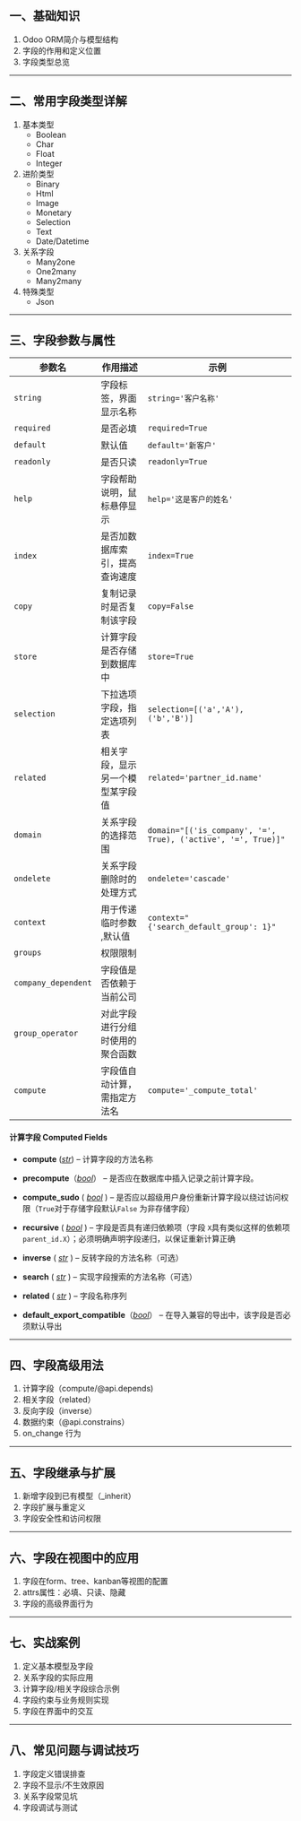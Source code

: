 ## 一、基础知识

1. Odoo ORM简介与模型结构
2. 字段的作用和定义位置
3. 字段类型总览

---

## 二、常用字段类型详解

1. 基本类型
	- Boolean
	- Char
	- Float
	- Integer
2. 进阶类型
    - Binary
    - Html
    - Image
    - Monetary
    - Selection
    - Text
    - Date/Datetime
3. 关系字段
    - Many2one
    - One2many
    - Many2many
4. 特殊类型
    - Json

---

## 三、字段参数与属性

| 参数名                 | 作用描述             | 示例                                                            |
| ------------------- | ---------------- | ------------------------------------------------------------- |
| `string`            | 字段标签，界面显示名称      | `string='客户名称'`                                               |
| `required`          | 是否必填             | `required=True`                                               |
| `default`           | 默认值              | `default='新客户'`                                               |
| `readonly`          | 是否只读             | `readonly=True`                                               |
| `help`              | 字段帮助说明，鼠标悬停显示    | `help='这是客户的姓名'`                                              |
| `index`             | 是否加数据库索引，提高查询速度  | `index=True`                                                  |
| `copy`              | 复制记录时是否复制该字段     | `copy=False`                                                  |
| `store`             | 计算字段是否存储到数据库中    | `store=True`                                                  |
| `selection`         | 下拉选项字段，指定选项列表    | `selection=[('a','A'),('b','B')]`                             |
| `related`           | 相关字段，显示另一个模型某字段值 | `related='partner_id.name'`                                   |
| `domain`            | 关系字段的选择范围        | `domain="[('is_company', '=', True), ('active', '=', True)]"` |
| `ondelete`          | 关系字段删除时的处理方式     | `ondelete='cascade'`                                          |
| `context`           | 用于传递临时参数 ,默认值    | `context="{'search_default_group': 1}"`                       |
| `groups`            | 权限限制             |                                                               |
| `company_dependent` | 字段值是否依赖于当前公司     |                                                               |
| `group_operator`    | 对此字段进行分组时使用的聚合函数 |                                                               |
| `compute`           | 字段值自动计算，需指定方法名   | `compute='_compute_total'`                                    |

#### 计算字段 Computed Fields

- **compute** ([_str_](https://docs.python.org/3/library/stdtypes.html#str "(in Python v3.13)")) – 计算字段的方法名称
- **precompute**（[_bool_](https://docs.python.org/3/library/functions.html#bool "（在 Python v3.13 中）")） – 是否应在数据库中插入记录之前计算字段。
- **compute_sudo** ( [_bool_](https://docs.python.org/3/library/functions.html#bool "（在 Python v3.13 中）") ) – 是否应以超级用户身份重新计算字段以绕过访问权限（`True`对于存储字段默认`False` 为非存储字段）
    
- **recursive** ( [_bool_](https://docs.python.org/3/library/functions.html#bool "（在 Python v3.13 中）") ) – 字段是否具有递归依赖项（字段 `X`具有类似这样的依赖项`parent_id.X`）；必须明确声明字段递归，以保证重新计算正确
    
- **inverse** ( [_str_](https://docs.python.org/3/library/stdtypes.html#str "（在 Python v3.13 中）") ) – 反转字段的方法名称（可选）
    
- **search** ( [_str_](https://docs.python.org/3/library/stdtypes.html#str "（在 Python v3.13 中）") ) – 实现字段搜索的方法名称（可选）
    
- **related** ( [_str_](https://docs.python.org/3/library/stdtypes.html#str "（在 Python v3.13 中）") ) – 字段名称序列
    
- **default_export_compatible**（[_bool_](https://docs.python.org/3/library/functions.html#bool "（在 Python v3.13 中）")） – 在导入兼容的导出中，该字段是否必须默认导出


---

## 四、字段高级用法

1. 计算字段（compute/@api.depends)
2. 相关字段（related）
3. 反向字段（inverse）
4. 数据约束（@api.constrains）
5. on_change 行为

---

## 五、字段继承与扩展

1. 新增字段到已有模型（_inherit）
2. 字段扩展与重定义
3. 字段安全性和访问权限

---

## 六、字段在视图中的应用

1. 字段在form、tree、kanban等视图的配置
2. attrs属性：必填、只读、隐藏
3. 字段的高级界面行为

---

## 七、实战案例

1. 定义基本模型及字段
2. 关系字段的实际应用
3. 计算字段/相关字段综合示例
4. 字段约束与业务规则实现
5. 字段在界面中的交互

---

## 八、常见问题与调试技巧

1. 字段定义错误排查
2. 字段不显示/不生效原因
3. 关系字段常见坑
4. 字段调试与测试